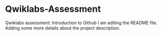 # Qwiklabs-Assessment
Qwiklabs assessment: Introduction to Github
I am editing the README file. Adding some more details about the project description.
